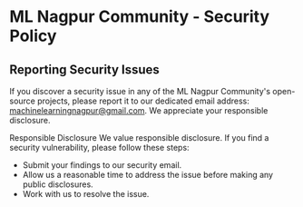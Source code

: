 # ML Nagpur Community - Security Policy
## Reporting Security Issues
If you discover a security issue in any of the ML Nagpur Community's open-source projects, please report it to our dedicated email address: machinelearningnagpur@gmail.com. We appreciate your responsible disclosure.

Responsible Disclosure
We value responsible disclosure. If you find a security vulnerability, please follow these steps:

- Submit your findings to our security email.
- Allow us a reasonable time to address the issue before making any public disclosures.
- Work with us to resolve the issue.
